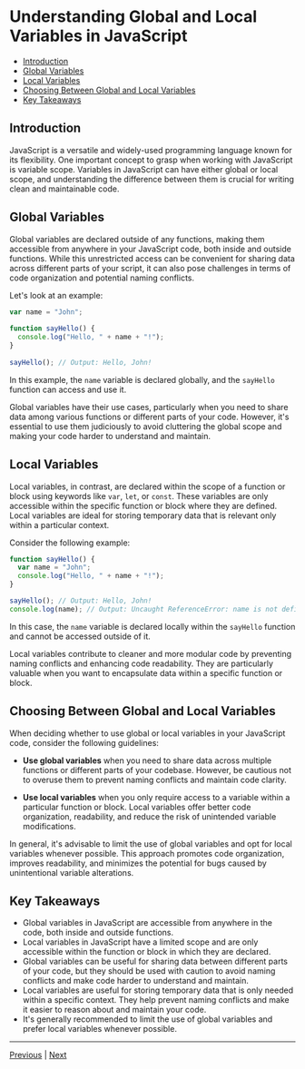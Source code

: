 # Understanding Global and Local Variables in JavaScript<!-- omit in toc -->

- [Introduction](#introduction)
- [Global Variables](#global-variables)
- [Local Variables](#local-variables)
- [Choosing Between Global and Local Variables](#choosing-between-global-and-local-variables)
- [Key Takeaways](#key-takeaways)


## Introduction

JavaScript is a versatile and widely-used programming language known for its flexibility. One important concept to grasp when working with JavaScript is variable scope. Variables in JavaScript can have either global or local scope, and understanding the difference between them is crucial for writing clean and maintainable code.

## Global Variables

Global variables are declared outside of any functions, making them accessible from anywhere in your JavaScript code, both inside and outside functions. While this unrestricted access can be convenient for sharing data across different parts of your script, it can also pose challenges in terms of code organization and potential naming conflicts.

Let's look at an example:

```javascript
var name = "John";
 
function sayHello() {
  console.log("Hello, " + name + "!");
}
 
sayHello(); // Output: Hello, John!
```

In this example, the `name` variable is declared globally, and the `sayHello` function can access and use it.

Global variables have their use cases, particularly when you need to share data among various functions or different parts of your code. However, it's essential to use them judiciously to avoid cluttering the global scope and making your code harder to understand and maintain.

## Local Variables

Local variables, in contrast, are declared within the scope of a function or block using keywords like `var`, `let`, or `const`. These variables are only accessible within the specific function or block where they are defined. Local variables are ideal for storing temporary data that is relevant only within a particular context.

Consider the following example:

```javascript
function sayHello() {
  var name = "John";
  console.log("Hello, " + name + "!");
}

sayHello(); // Output: Hello, John!
console.log(name); // Output: Uncaught ReferenceError: name is not defined
```

In this case, the `name` variable is declared locally within the `sayHello` function and cannot be accessed outside of it.

Local variables contribute to cleaner and more modular code by preventing naming conflicts and enhancing code readability. They are particularly valuable when you want to encapsulate data within a specific function or block.

## Choosing Between Global and Local Variables
When deciding whether to use global or local variables in your JavaScript code, consider the following guidelines:

- **Use global variables** when you need to share data across multiple functions or different parts of your codebase. However, be cautious not to overuse them to prevent naming conflicts and maintain code clarity.

- **Use local variables** when you only require access to a variable within a particular function or block. Local variables offer better code organization, readability, and reduce the risk of unintended variable modifications.

In general, it's advisable to limit the use of global variables and opt for local variables whenever possible. This approach promotes code organization, improves readability, and minimizes the potential for bugs caused by unintentional variable alterations.

## Key Takeaways
- Global variables in JavaScript are accessible from anywhere in the code, both inside and outside functions.
- Local variables in JavaScript have a limited scope and are only accessible within the function or block in which they are declared.
- Global variables can be useful for sharing data between different parts of your code, but they should be used with caution to avoid naming conflicts and make code harder to understand and maintain.
- Local variables are useful for storing temporary data that is only needed within a specific context. They help prevent naming conflicts and make it easier to reason about and maintain your code.
- It's generally recommended to limit the use of global variables and prefer local variables whenever possible.

---

[Previous](./javascript-variables.md) | [Next](./js-variables-with-var.md)